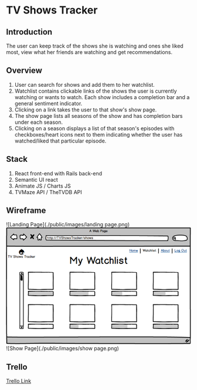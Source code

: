 

# TV Shows Tracker

## Introduction

The user can keep track of the shows she is watching and ones she liked most, view what her friends are watching and get recommendations.

## Overview

1. User can search for shows and add them to her watchlist.
2. Watchlist contains clickable links of the shows the user is currently watching or wants to watch. Each show includes a completion bar and a general sentiment indicator.
3. Clicking on a link takes the user to that show's show page.
4. The show page lists all seasons of the show and has completion bars under each season.
5. Clicking on a season displays a list of that season's episodes with checkboxes/heart icons next to them indicating whether the user has watched/liked that particular episode.   

## Stack

1. React front-end with Rails back-end
2. Semantic UI react
3. Animate JS / Charts JS
4. TVMaze API / TheTVDB API 


## Wireframe

![Landing Page](./public/images/landing page.png)
![Watchlist](./public/images/Watchlist.png)
![Show Page](./public/images/show page.png)


## Trello

[Trello Link](https://trello.com/b/l0dVETE2/tvshowstracker)
